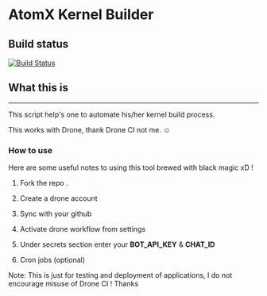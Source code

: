 # AtomX Kernel Builder

## Build status ##
[![Build Status](https://cloud.drone.io/api/badges/Divyanshu-Modi/AtomX-Kernel-Builder/status.svg?ref=refs/heads/main)](https://cloud.drone.io/Divyanshu-Modi/AtomX-Kernel-Builder)

## What this is ##
---------------------------------------------------------------------
This script help's one to automate his/her kernel build process.

This works with Drone, thank Drone CI not me. ☺️

### How to use ###

Here are some useful notes to using this tool brewed with black magic xD !

1. Fork the repo .

2. Create a drone account

3. Sync with your github

4. Activate drone workflow from settings 

5. Under secrets section enter your **BOT_API_KEY** & **CHAT_ID**

6. Cron jobs (optional)
 
Note: This is just for testing and deployment of applications, I do not encourage misuse of Drone CI ! Thanks
